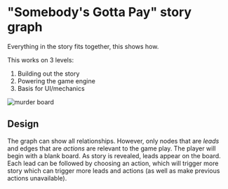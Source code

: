 # "Somebody's Gotta Pay" story graph

Everything in the story fits together, this shows how.

This works on 3 levels:

1. Building out the story
2. Powering the game engine
3. Basis for UI/mechanics

![murder board](https://i.pinimg.com/736x/65/1a/4f/651a4fdadd4c9509c852d35346e462bd--gangster-aesthetic-asoue-aesthetic.jpg)

## Design

The graph can show all relationships. However, only nodes that are _leads_ and edges
that are _actions_ are relevant to the game play. The player will begin with a blank
board. As story is revealed, leads appear on the board. Each lead can be followed
by choosing an action, which will trigger more story which can trigger more leads
and actions (as well as make previous actions unavailable).
